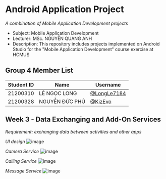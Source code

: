 # Android Application Project
_A combination of Mobile Application Development projects_
- Subject: Mobile Application Development
- Lecturer: MSc. NGUYỄN QUANG ANH
- Description: This repository includes projects implemented on Android Studio for the "Mobile Application Development" course exercise at HCMUS

## Group 4 Member List

| Student ID | Name           | Username                                     |
|------------|----------------|----------------------------------------------|
| 21200310   | LÊ NGỌC LONG   | [@LongLe7184](https://github.com/LongLe7184) |
| 21200328   | NGUYỄN ĐỨC PHÚ | [@KizEvo](https://github.com/KizEvo)         |

## Week 3 - Data Exchanging and Add-On Services
_Requirement: exchanging data between activities and other apps_

_UI design_
![image](https://github.com/user-attachments/assets/cbdc0cff-3004-41b1-8eaa-0ede091c1fe5)

_Camera Service_
![image](https://github.com/user-attachments/assets/79820cec-3f2f-4b17-b604-009e4a1e1bb1)

_Calling Service_
![image](https://github.com/user-attachments/assets/29dda586-ae75-4429-abc4-fad041eb26c9)

_Message Service_
![image](https://github.com/user-attachments/assets/94ee2010-4ece-4eef-a113-ff949a9a1012)
